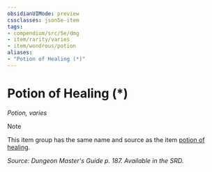 ```yaml
---
obsidianUIMode: preview
cssclasses: json5e-item
tags:
- compendium/src/5e/dmg
- item/rarity/varies
- item/wondrous/potion
aliases: 
- "Potion of Healing (*)"
---
```

# Potion of Healing (*)
*Potion, varies*  


> [!note]
> This item group has the same name and source as the item [potion of healing](4-Resources/Compendium/items/potion-of-healing.md).

*Source: Dungeon Master's Guide p. 187. Available in the SRD.*